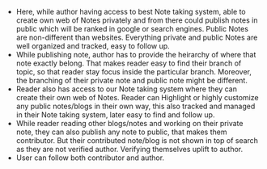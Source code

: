- Here, while author having access to best Note taking system, able to create own web of Notes privately and from there could publish notes in public which will be ranked in google or search engines. Public Notes are non-different than websites. Everything private and public Notes are well organized and tracked, easy to follow up.
- While publishing note, author has to provide the heirarchy of where that note exactly belong. That makes reader easy to find their branch of topic, so that reader stay focus inside the particular branch. Moreover, the branching of their private note and public note might be different.
- Reader also has access to our Note taking system where they can create their own web of Notes. Reader can Highlight or highly customize any public notes/blogs in their own way, this also tracked and managed in their Note taking system, later easy to find and follow up.
- While reader reading other blogs/notes and working on their private note, they can also publish any note to public, that makes them contributor. But their contributed note/blog is not shown in top of search as they are not verified author. Verifying themselves uplift to author.
- User can follow both contributor and author.